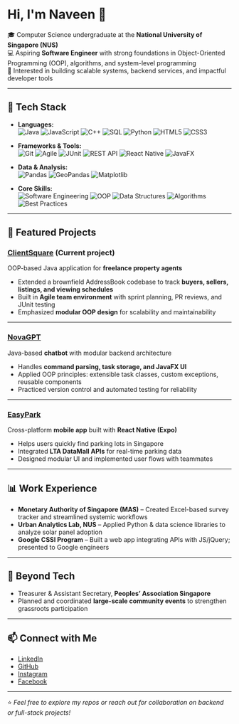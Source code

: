 # Hi, I'm Naveen 👋

🎓 Computer Science undergraduate at the **National University of Singapore (NUS)**  
💻 Aspiring **Software Engineer** with strong foundations in Object-Oriented Programming (OOP), algorithms, and system-level programming  
🚀 Interested in building scalable systems, backend services, and impactful developer tools  

---

## 🔧 Tech Stack
- **Languages:** <br>
![Java](https://img.shields.io/badge/Java-ED8B00?logo=openjdk&logoColor=white&style=for-the-badge)
![JavaScript](https://img.shields.io/badge/JavaScript-F7DF1E?logo=javascript&logoColor=black&style=for-the-badge)
![C++](https://img.shields.io/badge/C++-00599C?logo=cplusplus&logoColor=white&style=for-the-badge)
![SQL](https://img.shields.io/badge/SQL-4479A1?logo=mysql&logoColor=white&style=for-the-badge)
![Python](https://img.shields.io/badge/Python-3776AB?logo=python&logoColor=white&style=for-the-badge)
![HTML5](https://img.shields.io/badge/HTML5-E34F26?logo=html5&logoColor=white&style=for-the-badge)
![CSS3](https://img.shields.io/badge/CSS3-1572B6?logo=css3&logoColor=white&style=for-the-badge)

- **Frameworks & Tools:** <br>
![Git](https://img.shields.io/badge/Git-F05032?logo=git&logoColor=white&style=for-the-badge)
![Agile](https://img.shields.io/badge/Agile-FF6600?logo=scrumalliance&logoColor=white&style=for-the-badge)
![JUnit](https://img.shields.io/badge/JUnit-25A162?logo=junit5&logoColor=white&style=for-the-badge)
![REST API](https://img.shields.io/badge/REST%20API-005571?logo=fastapi&logoColor=white&style=for-the-badge)
![React Native](https://img.shields.io/badge/React%20Native-61DAFB?logo=react&logoColor=black&style=for-the-badge)
![JavaFX](https://img.shields.io/badge/JavaFX-000000?logo=java&logoColor=white&style=for-the-badge)


- **Data & Analysis:** <br>
![Pandas](https://img.shields.io/badge/Pandas-150458?logo=pandas&logoColor=white&style=for-the-badge)
![GeoPandas](https://img.shields.io/badge/GeoPandas-3B5526?logo=python&logoColor=white&style=for-the-badge)
![Matplotlib](https://img.shields.io/badge/Matplotlib-11557c?logo=python&logoColor=white&style=for-the-badge)

- **Core Skills:** <br>
![Software Engineering](https://img.shields.io/badge/Software%20Engineering-4285F4?logo=google&logoColor=white&style=for-the-badge)
![OOP](https://img.shields.io/badge/OOP-800080?logo=java&logoColor=white&style=for-the-badge)
![Data Structures](https://img.shields.io/badge/Data%20Structures-008080?logo=cplusplus&logoColor=white&style=for-the-badge)
![Algorithms](https://img.shields.io/badge/Algorithms-006400?logo=python&logoColor=white&style=for-the-badge)
![Best Practices](https://img.shields.io/badge/Software%20Practices-FF1493?logo=github&logoColor=white&style=for-the-badge)

---

## 📂 Featured Projects

### [ClientSquare](https://github.com/AY2526S1-CS2103T-F08a-3/tp) (Current project)
OOP-based Java application for **freelance property agents**  
- Extended a brownfield AddressBook codebase to track **buyers, sellers, listings, and viewing schedules**  
- Built in **Agile team environment** with sprint planning, PR reviews, and JUnit testing  
- Emphasized **modular OOP design** for scalability and maintainability  

---

### [NovaGPT](https://github.com/balkinaveen/nova-gpt)  
Java-based **chatbot** with modular backend architecture  
- Handles **command parsing, task storage, and JavaFX UI**  
- Applied OOP principles: extensible task classes, custom exceptions, reusable components  
- Practiced version control and automated testing for reliability  

---

### [EasyPark](https://github.com/ram-nush/easy-park-1)  
Cross-platform **mobile app** built with **React Native (Expo)**  
- Helps users quickly find parking lots in Singapore  
- Integrated **LTA DataMall APIs** for real-time parking data  
- Designed modular UI and implemented user flows with teammates  

---

## 📊 Work Experience
- **Monetary Authority of Singapore (MAS)** – Created Excel-based survey tracker and streamlined systemic workflows  
- **Urban Analytics Lab, NUS** – Applied Python & data science libraries to analyze solar panel adoption  
- **Google CSSI Program** – Built a web app integrating APIs with JS/jQuery; presented to Google engineers  

---

## 🌱 Beyond Tech
- Treasurer & Assistant Secretary, **Peoples’ Association Singapore**  
- Planned and coordinated **large-scale community events** to strengthen grassroots participation  

---

## 📫 Connect with Me
- [LinkedIn](https://www.linkedin.com/in/naveen-mk/)  
- [GitHub](https://github.com/balkinaveen)
- [Instagram](https://www.instagram.com/naveen.mk_/)
- [Facebook](https://www.facebook.com/naveen.manikumar.9/)

---
⭐️ *Feel free to explore my repos or reach out for collaboration on backend or full-stack projects!*
